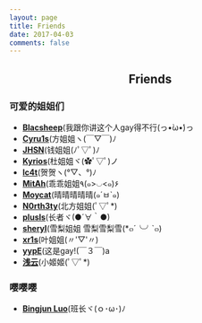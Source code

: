 ```yaml
---
layout: page
title: Friends
date: 2017-04-03
comments: false
---
```

## <center>Friends</center>

### 可爱的姐姐们
* [**Blacsheep**](https://blog.blacsheep.cn/)(我跟你讲这个人gay得不行(っ•̀ω•́)っ
* [**Cyru1s**](http://blog.cyru1s.com/)(方姐姐ヽ(￣▽￣)ﾉ
* [**JHSN**](https://blog.chrstm.com/)(钱姐姐(ﾉﾟ▽ﾟ)ﾉ
* [**Kyrios**](https://blog.kyrios.cn/)(杜姐姐ヾ(✿ﾟ▽ﾟ)ノ
* [**lc4t**](https://blog.lc4t.me/)(贺贺ヽ(°▽、°)ﾉ
* [**MitAh**](http://mitah.cn/)(乖乖姐姐٩(๑>◡<๑)۶ 
* [**Moycat**](https://moy.cat/)(晴晴晴晴晴(๑´ㅂ`๑) 
* [**N0rth3ty**](http://www.northity.com/)(北方姐姐(ﾟ▽ﾟ*) 
* [**plusls**](http://blog.plusls.cn/)(长者ヾ(●´∀｀●) 
* [**sheryl**](http://sheryl.space/)(雪梨姐姐 雪梨雪梨雪(*๓´╰╯`๓)
* [**xr1s**](https://xr1s.me/)(叶姐姐(〃'▽'〃)
* [**yypE**](http://47.94.173.236/blog/)(这是gay!(￣３￣)a 
* [**浅云**](http://blog.shallowcloud.com/)(小姬姬(ﾟ▽ﾟ*) 

### 嘤嘤嘤
* [**Bingjun Luo**](https://blog.lbjthu.tech/)(班长ヾ(ｏ･ω･)ﾉ


